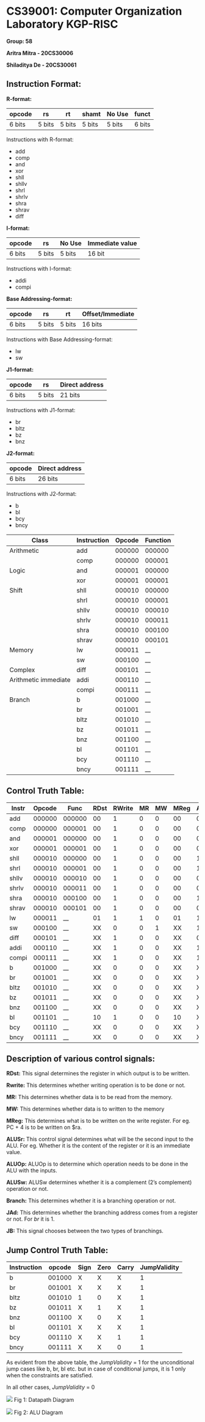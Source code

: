 ﻿# CS39001: Computer Organization Laboratory KGP-RISC

**Group: 58**

**Aritra Mitra - 20CS30006**

**Shiladitya De - 20CS30061**

## Instruction Format:

**R-format:**



|opcode|rs|rt|shamt|No Use|funct|
| - | - | - | - | - | - |
|6 bits|5 bits|5 bits|5 bits|5 bits|6 bits|

Instructions with R-format:

- add
- comp
- and
- xor
- shll
- shllv
- shrl
- shrlv
- shra
- shrav
- diff

**I-format:**



|opcode|rs|No Use|Immediate value|
| - | - | - | - |
|6 bits|5 bits|5 bits|16 bit|

Instructions with I-format:

- addi
- compi

**Base Addressing-format:**



|opcode|rs|rt|Offset/Immediate|
| - | - | - | - |
|6 bits|5 bits|5 bits|16 bits|

Instructions with Base Addressing-format:

- lw
- sw

**J1-format:**



|opcode|rs|Direct address|
| - | - | - |
|6 bits|5 bits|21 bits|

Instructions with J1-format:

- br
- bltz
- bz
- bnz

**J2-format:**



|opcode|Direct  address|
| - | - |
|6 bits|26 bits|

Instructions with J2-format:

- b
- bl
- bcy
- bncy



|**Class**|**Instruction**|**Opcode**|**Function**|
| - | - | - | - |
|Arithmetic|add|000000|000000|
||comp|000000|000001|
|Logic|and|000001|000000|
||xor|000001|000001|
|Shift|shll|000010|000000|
||shrl|000010|000001|
||shllv|000010|000010|
||shrlv|000010|000011|
||shra|000010|000100|
||shrav|000010|000101|
|Memory|lw|000011|\_\_|
||sw|000100|\_\_|
|Complex|diff|000101|\_\_|
|Arithmetic immediate|addi|000110|\_\_|
||compi|000111|\_\_|
|Branch|b|001000|\_\_|
||br|001001|\_\_|
||bltz|001010|\_\_|
||bz|001011|\_\_|
||bnz|001100|\_\_|
||bl|001101|\_\_|
||bcy|001110|\_\_|
||bncy|001111|\_\_|

## Control Truth Table:

|**Instr**|**Opcode**|**Func**|**RDst**|**RWrite**|**MR**|**MW**|**MReg**|**ALUSr**|**ALUOp**|**ALUSw**|**Branch**|**JAd**|**JB**|
| - | :- | - | :- | :- | - | - | - | :- | :- | - | :- | - | - |
|add|000000|000000|00|1|0|0|00|0|0001|0|0|X|X|
|comp|000000|000001|00|1|0|0|00|0|0001|1|0|X|X|
|and|000001|000000|00|1|0|0|00|0|0010|0|0|X|X|
|xor|000001|000001|00|1|0|0|00|0|0011|0|0|X|X|
|shll|000010|000000|00|1|0|0|00|1|0100|0|0|X|X|
|shrl|000010|000001|00|1|0|0|00|1|0110|0|0|X|X|
|shllv|000010|000010|00|1|0|0|00|0|0100|0|0|X|X|
|shrlv|000010|000011|00|1|0|0|00|0|0110|0|0|X|X|
|shra|000010|000100|00|1|0|0|00|1|0111|0|0|X|X|
|shrav|000010|000101|00|1|0|0|00|0|0111|0|0|X|X|
|lw|000011|\_\_|01|1|1|0|01|1|1000|0|0|X|X|
|sw|000100|\_\_|XX|0|0|1|XX|1|1000|0|0|X|X|
|diff|000101|\_\_|XX|1|0|0|XX|0|1001|0|0|X|X|
|addi|000110|\_\_|XX|1|0|0|XX|1|0001|0|0|X|X|
|compi|000111|\_\_|XX|1|0|0|XX|1|0001|1|0|X|X|
|b|001000|\_\_|XX|0|0|0|XX|X|0000|X|1|0|0|
|br|001001|\_\_|XX|0|0|0|XX|X|0000|X|1|1|X|
|bltz|001010|\_\_|XX|0|0|0|XX|X|0000|X|1|0|1|
|bz|001011|\_\_|XX|0|0|0|XX|X|0000|X|1|0|1|
|bnz|001100|\_\_|XX|0|0|0|XX|X|0000|X|1|0|1|
|bl|001101|\_\_|10|1|0|0|10|X|0000|X|1|0|0|
|bcy|001110|\_\_|XX|0|0|0|XX|X|0000|X|1|0|0|
|bncy|001111|\_\_|XX|0|0|0|XX|X|0000|X|1|0|0|

## Description of various control signals:

**RDst:** This signal determines the register in which output is to be written.

**Rwrite:** This determines whether writing operation is to be done or not.

**MR:** This determines whether data is to be read from the memory.

**MW:** This determines whether data is to written to the memory

**MReg:** This determines what is to be written on the write register. For eg. PC + 4 is to be written on $ra.

**ALUSr:** This control signal determines what will be the second input to the ALU. For eg. Whether it is the content of the register or it is an immediate value.

**ALUOp:** ALUOp is to determine which operation needs to be done in the ALU with the inputs.

**ALUSw:** ALUSw determines whether it is a complement (2’s complement) operation or not.

**Branch:** This determines whether it is a branching operation or not.

**JAd:** This determines whether the branching address comes from a register or not. For *br* it is 1.

**JB:** This signal chooses between the two types of branchings.
## Jump Control Truth Table:

|**Instruction**|**opcode**|**Sign**|**Zero**|**Carry**|**JumpValidity**|
| - | - | - | - | - | - |
|b|001000|X|X|X|1|
|br|001001|X|X|X|1|
|bltz|001010|1|0|X|1|
|bz|001011|X|1|X|1|
|bnz|001100|X|0|X|1|
|bl|001101|X|X|X|1|
|bcy|001110|X|X|1|1|
|bncy|001111|X|X|0|1|

As evident from the above table, the *JumpValidity* = 1 for the unconditional jump cases like b, br, bl etc. but in case of conditional jumps, it is 1 only when the constraints are satisfied.

In all other cases, *JumpValidity* = 0

![](Aspose.Words.28aef60f-83e2-400f-9b43-51bfe16801b5.002.jpeg)
Fig 1: Datapath Diagram

![](Aspose.Words.28aef60f-83e2-400f-9b43-51bfe16801b5.003.jpeg)
Fig 2: ALU Diagram
